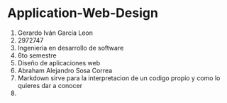# Application-Web-Design

1. Gerardo Iván García Leon
2.  2972747
3. Ingenieria en desarrollo de software
4. 6to semestre
5. Diseño de aplicaciones web
6. Abraham Alejandro Sosa Correa
7. Markdown sirve para la interpretacion de un codigo propio y como lo quieres dar a conocer
8.
